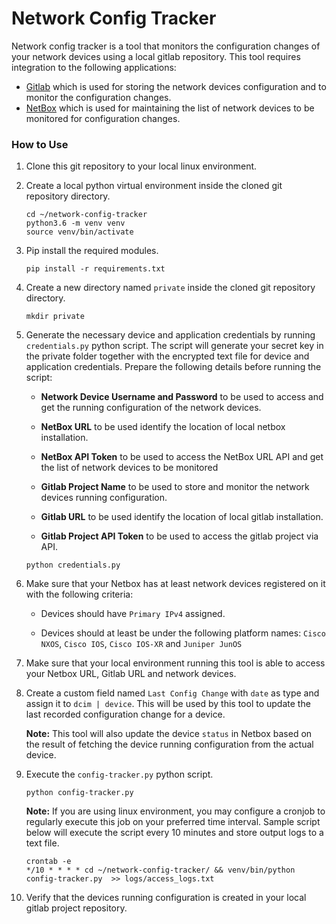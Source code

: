 # Network Config Tracker

Network config tracker is a tool that monitors the configuration changes of your network devices using a local gitlab repository. This tool requires integration to the following applications:

- [Gitlab](https://about.gitlab.com/) which is used for storing the network devices configuration and to monitor the configuration changes.
- [NetBox](https://github.com/netbox-community/netbox) which is used for maintaining the list of network devices to be monitored for configuration changes.

### How to Use

1. Clone this git repository to your local linux environment.
2. Create a local python virtual environment inside the cloned git repository directory.
    ```
    cd ~/network-config-tracker
    python3.6 -m venv venv
    source venv/bin/activate
    ```
3. Pip install the required modules.
    ```
    pip install -r requirements.txt
    ```
4. Create a new directory named `private` inside the cloned git repository directory.
    ```
    mkdir private
    ```
5. Generate the necessary device and application credentials by running `credentials.py` python script. The script will generate your secret key in the private folder together with the encrypted text file for device and application credentials. Prepare the following details before running the script:

    - **Network Device Username and Password** to be used to access and get the running configuration of the network devices.

    - **NetBox URL** to be used identify the location of local netbox installation.

    - **NetBox API Token** to be used to access the NetBox URL API and get the list of network devices to be monitored

    - **Gitlab Project Name** to be used to store and monitor the network devices running configuration.

    - **Gitlab URL** to be used identify the location of local gitlab installation.

    - **Gitlab Project API Token** to be used to access the gitlab project via API.

    ```
    python credentials.py
    ```

6. Make sure that your Netbox has at least network devices registered on it with the following criteria:
    
    - Devices should have `Primary IPv4` assigned.

    - Devices should at least be under the following platform names: `Cisco NXOS`, `Cisco IOS`, `Cisco IOS-XR` and `Juniper JunOS`
7. Make sure that your local environment running this tool is able to access your Netbox URL, Gitlab URL and network devices.
8. Create a custom field named `Last Config Change` with `date` as type and assign it to `dcim | device`. This will be used by this tool to update the last recorded configuration change for a device.

    **Note:** This tool will also update the device `status` in Netbox based on the result of fetching the device running configuration from the actual device. 
9. Execute the `config-tracker.py` python script.

    ```
    python config-tracker.py
    ```

    **Note:** If you are using linux environment, you may configure a cronjob to regularly execute this job on your preferred time interval. Sample script below will execute the script every 10 minutes and store output logs to a text file.

    ```
    crontab -e
    */10 * * * * cd ~/network-config-tracker/ && venv/bin/python config-tracker.py  >> logs/access_logs.txt
    ```
10. Verify that the devices running configuration is created in your local gitlab project repository.
